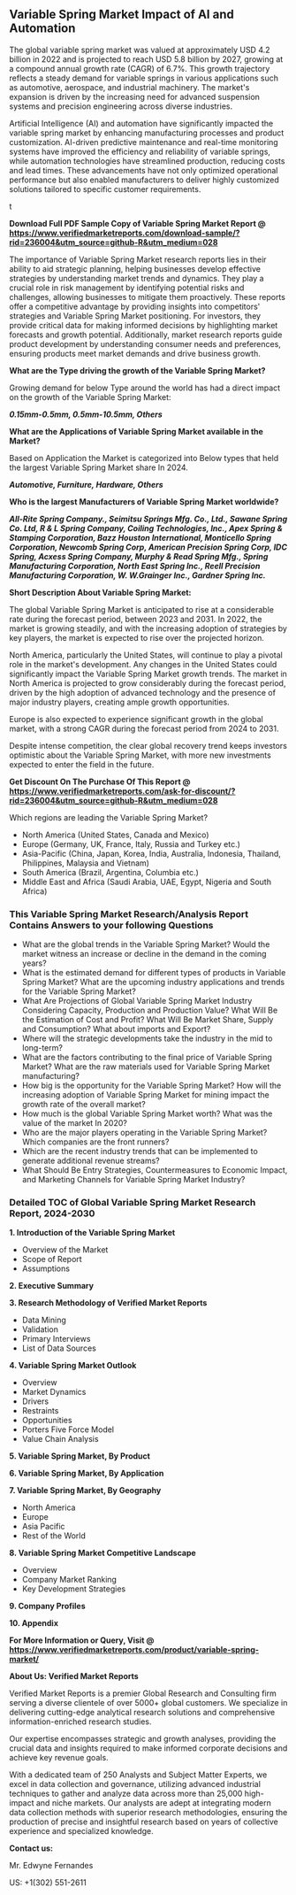 <h2>Variable Spring Market Impact of AI and Automation</h2><p>The global variable spring market was valued at approximately USD 4.2 billion in 2022 and is projected to reach USD 5.8 billion by 2027, growing at a compound annual growth rate (CAGR) of 6.7%. This growth trajectory reflects a steady demand for variable springs in various applications such as automotive, aerospace, and industrial machinery. The market's expansion is driven by the increasing need for advanced suspension systems and precision engineering across diverse industries.</p><p>Artificial Intelligence (AI) and automation have significantly impacted the variable spring market by enhancing manufacturing processes and product customization. AI-driven predictive maintenance and real-time monitoring systems have improved the efficiency and reliability of variable springs, while automation technologies have streamlined production, reducing costs and lead times. These advancements have not only optimized operational performance but also enabled manufacturers to deliver highly customized solutions tailored to specific customer requirements.</p>t</p><p id="" class=""><strong>Download Full PDF Sample Copy of Variable Spring Market Report @ <a href="https://www.verifiedmarketreports.com/download-sample/?rid=236004&utm_source=github-R&utm_medium=028" target="_blank">https://www.verifiedmarketreports.com/download-sample/?rid=236004&utm_source=github-R&utm_medium=028</a></strong></p><p>The importance of&nbsp;Variable Spring Market research reports lies in their ability to aid strategic planning, helping businesses develop effective strategies by understanding market trends and dynamics. They play a crucial role in risk management by identifying potential risks and challenges, allowing businesses to mitigate them proactively. These reports offer a competitive advantage by providing insights into competitors' strategies and Variable Spring Market positioning. For investors, they provide critical data for making informed decisions by highlighting market forecasts and growth potential. Additionally, market research reports guide product development by understanding consumer needs and preferences, ensuring products meet market demands and drive business growth.</p><p><strong>What are the&nbsp;Type driving the growth of the Variable Spring Market?</strong></p><p id="" class="">Growing demand for below Type around the world has had a direct impact on the growth of the Variable Spring Market:</p><em><strong>0.15mm-0.5mm, 0.5mm-10.5mm, Others</strong></em></p><strong>What are the&nbsp;Applications&nbsp;of Variable Spring Market available in the Market?</strong></p><p id="" class="">Based on Application the Market is categorized into Below types that held the largest Variable Spring Market share In 2024.</p><em><strong>Automotive, Furniture, Hardware, Others</strong></em></p><strong>Who is the largest Manufacturers of Variable Spring Market worldwide?</strong></p><p><em><strong>All-Rite Spring Company., Seimitsu Springs Mfg. Co., Ltd., Sawane Spring Co. Ltd, R & L Spring Company, Coiling Technologies, Inc., Apex Spring & Stamping Corporation, Bazz Houston International, Monticello Spring Corporation, Newcomb Spring Corp, American Precision Spring Corp, IDC Spring, Acxess Spring Company, Murphy & Read Spring Mfg., Spring Manufacturing Corporation, North East Spring Inc., Reell Precision Manufacturing Corporation, W. W.Grainger Inc., Gardner Spring Inc.</strong></em></p><p id="" class=""><strong>Short Description About Variable Spring Market:</strong></p><p>The global Variable Spring Market is anticipated to rise at a considerable rate during the forecast period, between 2023 and 2031. In 2022, the market is growing steadily, and with the increasing adoption of strategies by key players, the market is expected to rise over the projected horizon.</p><p>North America, particularly the United States, will continue to play a pivotal role in the market's development. Any changes in the United States could significantly impact the Variable Spring Market growth trends. The market in North America is projected to grow considerably during the forecast period, driven by the high adoption of advanced technology and the presence of major industry players, creating ample growth opportunities.</p><p>Europe is also expected to experience significant growth in the global market, with a strong CAGR during the forecast period from 2024 to 2031.</p><p>Despite intense competition, the clear global recovery trend keeps investors optimistic about the Variable Spring Market, with more new investments expected to enter the field in the future.</p><p id="" class=""><strong>Get Discount On The Purchase Of This Report @ <a href="https://www.verifiedmarketreports.com/ask-for-discount/?rid=236004&utm_source=github-R&utm_medium=028" target="_blank">https://www.verifiedmarketreports.com/ask-for-discount/?rid=236004&utm_source=github-R&utm_medium=028</a></strong></p>Which regions are leading the Variable Spring Market?</p><ul><li>North America (United States, Canada and Mexico)</li><li>Europe (Germany, UK, France, Italy, Russia and Turkey etc.)</li><li>Asia-Pacific (China, Japan, Korea, India, Australia, Indonesia, Thailand, Philippines, Malaysia and Vietnam)</li><li>South America (Brazil, Argentina, Columbia etc.)</li><li>Middle East and Africa (Saudi Arabia, UAE, Egypt, Nigeria and South Africa)</li></ul><h3 id="" class="">This Variable Spring Market Research/Analysis Report Contains Answers to your following Questions</h3><ul><li>What are the global trends in the Variable Spring Market? Would the market witness an increase or decline in the demand in the coming years?</li><li>What is the estimated demand for different types of products in Variable Spring Market? What are the upcoming industry applications and trends for the Variable Spring Market?</li><li>What Are Projections of Global Variable Spring Market Industry Considering Capacity, Production and Production Value? What Will Be the Estimation of Cost and Profit? What Will Be Market Share, Supply and Consumption? What about imports and Export?</li><li>Where will the strategic developments take the industry in the mid to long-term?</li><li>What are the factors contributing to the final price of Variable Spring Market? What are the raw materials used for Variable Spring Market manufacturing?</li><li>How big is the opportunity for the Variable Spring Market? How will the increasing adoption of Variable Spring Market for mining impact the growth rate of the overall market?</li><li>How much is the global Variable Spring Market worth? What was the value of the market In 2020?</li><li>Who are the major players operating in the Variable Spring Market? Which companies are the front runners?</li><li>Which are the recent industry trends that can be implemented to generate additional revenue streams?</li><li>What Should Be Entry Strategies, Countermeasures to Economic Impact, and Marketing Channels for Variable Spring Market Industry?</li></ul><h3 id="" class="">Detailed TOC of Global Variable Spring Market Research Report, 2024-2030</h3><p id="" class=""><strong>1. Introduction of the Variable Spring Market</strong></p><ul><li>Overview of the Market</li><li>Scope of Report</li><li>Assumptions</li></ul><p id="" class=""><strong>2. Executive Summary</strong></p><p id="" class=""><strong>3. Research Methodology of Verified Market Reports</strong></p><ul><li>Data Mining</li><li>Validation</li><li>Primary Interviews</li><li>List of Data Sources</li></ul><p id="" class=""><strong>4. Variable Spring Market Outlook</strong></p><ul><li>Overview</li><li>Market Dynamics</li><li>Drivers</li><li>Restraints</li><li>Opportunities</li><li>Porters Five Force Model</li><li>Value Chain Analysis</li></ul><p id="" class=""><strong>5. Variable Spring Market, By Product</strong></p><p id="" class=""><strong>6. Variable Spring Market, By Application</strong></p><p id="" class=""><strong>7. Variable Spring Market, By Geography</strong></p><ul><li>North America</li><li>Europe</li><li>Asia Pacific</li><li>Rest of the World</li></ul><p id="" class=""><strong>8. Variable Spring Market Competitive Landscape</strong></p><ul><li>Overview</li><li>Company Market Ranking</li><li>Key Development Strategies</li></ul><p id="" class=""><strong>9. Company Profiles</strong></p><p id="" class=""><strong>10. Appendix</strong></p><p id="" class=""><strong>For More Information or Query, Visit @ <a href="https://www.verifiedmarketreports.com/product/variable-spring-market/" target="_blank">https://www.verifiedmarketreports.com/product/variable-spring-market/</a></strong></p><p id="" class=""><strong>About Us: Verified Market Reports</strong></p><p id="" class="">Verified Market Reports is a premier Global Research and Consulting firm serving a diverse clientele of over 5000+ global customers. We specialize in delivering cutting-edge analytical research solutions and comprehensive information-enriched research studies.</p><p id="" class="">Our expertise encompasses strategic and growth analyses, providing the crucial data and insights required to make informed corporate decisions and achieve key revenue goals.</p><p id="" class="">With a dedicated team of 250 Analysts and Subject Matter Experts, we excel in data collection and governance, utilizing advanced industrial techniques to gather and analyze data across more than 25,000 high-impact and niche markets. Our analysts are adept at integrating modern data collection methods with superior research methodologies, ensuring the production of precise and insightful research based on years of collective experience and specialized knowledge.</p><p id="" class=""><strong>Contact us:</strong></p><p id="" class="">Mr. Edwyne Fernandes</p><p id="" class="">US: +1(302) 551-2611</p>